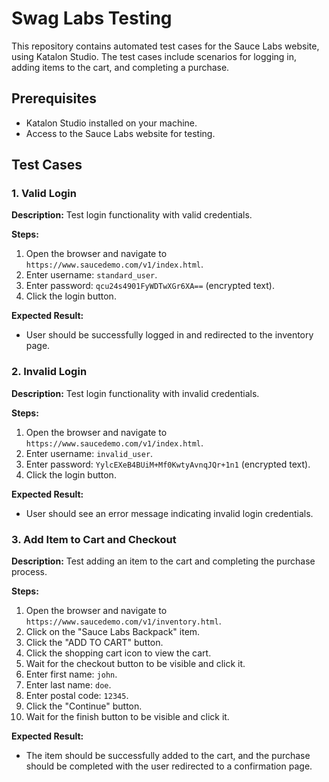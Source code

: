 # Swag Labs Testing

This repository contains automated test cases for the Sauce Labs website, using Katalon Studio. The test cases include scenarios for logging in, adding items to the cart, and completing a purchase.

## Prerequisites

- Katalon Studio installed on your machine.
- Access to the Sauce Labs website for testing.

## Test Cases

### 1. Valid Login

**Description:** Test login functionality with valid credentials.

**Steps:**
1. Open the browser and navigate to `https://www.saucedemo.com/v1/index.html`.
2. Enter username: `standard_user`.
3. Enter password: `qcu24s4901FyWDTwXGr6XA==` (encrypted text).
4. Click the login button.

**Expected Result:**
- User should be successfully logged in and redirected to the inventory page.

### 2. Invalid Login

**Description:** Test login functionality with invalid credentials.

**Steps:**
1. Open the browser and navigate to `https://www.saucedemo.com/v1/index.html`.
2. Enter username: `invalid_user`.
3. Enter password: `YylcEXeB4BUiM+Mf0KwtyAvnqJQr+1n1` (encrypted text).
4. Click the login button.

**Expected Result:**
- User should see an error message indicating invalid login credentials.

### 3. Add Item to Cart and Checkout

**Description:** Test adding an item to the cart and completing the purchase process.

**Steps:**
1. Open the browser and navigate to `https://www.saucedemo.com/v1/inventory.html`.
2. Click on the "Sauce Labs Backpack" item.
3. Click the "ADD TO CART" button.
4. Click the shopping cart icon to view the cart.
5. Wait for the checkout button to be visible and click it.
6. Enter first name: `john`.
7. Enter last name: `doe`.
8. Enter postal code: `12345`.
9. Click the "Continue" button.
10. Wait for the finish button to be visible and click it.

**Expected Result:**
- The item should be successfully added to the cart, and the purchase should be completed with the user redirected to a confirmation page.
